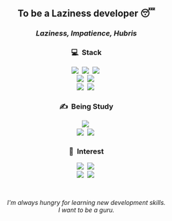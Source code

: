 <h2 align="center">To be a Laziness developer 😴</h2>

<h3 align="center">
  <i>Laziness, Impatience, Hubris</i>
</h3>

<h3 align="center">💻&nbsp&nbspStack</h3>

<p align="center">
  <img src="https://img.shields.io/badge/Swift-EE4A39?style=flat&logo=Swift&logoColor=white"/></a>&nbsp
  <img src="https://img.shields.io/badge/iOS-000000?style=flat&logo=Apple&logoColor=white"/></a>&nbsp
  <img src="https://img.shields.io/badge/ReactiveX-B7178C?style=flat&logo=ReactiveX&logoColor=white"/></a>&nbsp
  <br/>
  <img src="https://img.shields.io/badge/fastlane-OOF200?style=flat&logo=Fastlane&logoColor=white"/></a>&nbsp
  <img src="https://img.shields.io/badge/GitHub Actions-2088FF?style=flat&logo=GithubActions&logoColor=white"/></a>&nbsp
  <br/>
  <img src="https://img.shields.io/badge/TypeScript-3178C6?style=flat&logo=TypeScript&logoColor=white"/></a>&nbsp
  <img src="https://img.shields.io/badge/Node.js-339933?style=flat&logo=Node.js&logoColor=white"/></a>&nbsp
</p>

<h3 align="center">✍️&nbsp&nbspBeing Study</h3>

<p align="center">
  <img src="https://img.shields.io/badge/Terraform-7B42BC?style=flat&logo=Terraform&logoColor=white"/></a>&nbsp
  <br/>
  <img src="https://img.shields.io/badge/Linux-FCC624?style=flat&logo=Linux&logoColor=black"/></a>&nbsp  
  <img src="https://img.shields.io/badge/Rust-000000?style=flat&logo=Rust&logoColor=white"/></a>&nbsp
</p>

<h3 align="center">🤩&nbsp&nbspInterest</h3>

<p align="center">
  <img src="https://img.shields.io/badge/Deno-000000?style=flat&logo=Deno&logoColor=white"/></a>&nbsp
  <img src="https://img.shields.io/badge/Ruby-CC342D?style=flat&logo=Ruby&logoColor=white"/></a>&nbsp
  <br/>
  <img src="https://img.shields.io/badge/Flutter-02569B?style=flat&logo=Flutter&logoColor=white"/></a>&nbsp
  <img src="https://img.shields.io/badge/LLVM-262D3A?style=flat&logo=LLVM&logoColor=white"/></a>&nbsp
</p>
<br/>

<p align="center"> 
<i>I'm always hungry for learning new development skills.</i>
<br/>
<i>I want to be a guru.</i>
</p>
